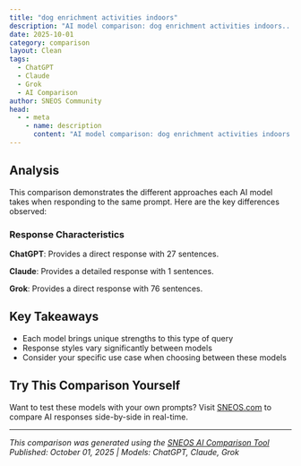 ```yaml
---
title: "dog enrichment activities indoors"
description: "AI model comparison: dog enrichment activities indoors..."
date: 2025-10-01
category: comparison
layout: Clean
tags:
  - ChatGPT
  - Claude
  - Grok
  - AI Comparison
author: SNEOS Community
head:
  - - meta
    - name: description
      content: "AI model comparison: dog enrichment activities indoors..."
---
```


<ChatComparison
  title="dog enrichment activities indoors"
  prompt="dog enrichment activities indoors"
  :responses='{
    "ChatGPT": "Here are some fun and engaging indoor enrichment activities for your dog:\n\n1. **Interactive Puzzle Toys**  \n   Use puzzle feeders or treat-dispensing toys that require your dog to figure out how to get the treats. These stimulate their mind and provide rewards.\n\n2. **Hide and Seek**  \n   Hide somewhere in your home and call your dog to find you. This encourages problem-solving and reinforces your bond.\n\n3. **Training Sessions**  \n   Teach new tricks or practice obedience commands. Short, frequent sessions stimulate your dog mentally and strengthen communication.\n\n4. **Scent Games**  \n   Hide treats around a room and encourage your dog to sniff them out. This taps into their natural scenting abilities.\n\n5. **DIY Obstacle Course**  \n   Set up a mini agility course using household items like chairs, cushions, and boxes. Teach your dog to jump over, crawl under, or weave through obstacles.\n\n6. **Interactive Play with Toys**  \n   Play tug-of-war or fetch in a hallway or open room using soft toys.\n\n7. **Frozen Treats or Kongs**  \n   Stuff a Kong with peanut butter, yogurt, or treats and freeze it. This keeps your dog busy and mentally engaged.\n\n8. **Rotate Toys**  \n   Keep a variety of toys and rotate them to maintain interest and novelty.\n\n9. **Massage and Grooming**  \n   Some dogs enjoy gentle massages or brushing, which can be mentally calming.\n\n10. **Watch Dog TV or Videos**  \n    Some dogs enjoy watching videos designed for dogs, featuring nature scenes or animals.\n\nRemember to supervise your dog during enrichment activities and tailor the difficulty level to their age and skill.",
    "Claude": "Here are some great indoor enrichment activities to keep your dog mentally and physically stimulated:\n\n## Mental Stimulation\n- **Puzzle toys and treat-dispensing toys** - Hide treats inside for problem-solving\n- **Snuffle mats** - Scatter treats for natural foraging behavior\n- **Hide and seek** - Hide treats or toys around the house\n- **Training sessions** - Teach new tricks or practice existing commands\n- **Interactive feeding** - Use puzzle feeders instead of regular bowls\n\n## Physical Activities\n- **Indoor fetch** - Use soft balls or toys in a long hallway\n- **Tug of war** - Great for building strength and bonding\n- **Stair climbing** - Supervised trips up/down stairs (if safe for your dog)\n- **Dance/movement games** - Encourage jumping, spinning, or weaving\n- **Obstacle course** - Create paths using pillows, chairs, or household items\n\n## Sensory Enrichment\n- **Frozen treats** - Stuff and freeze Kong toys or lick mats\n- **Scent work** - Hide treats and encourage sniffing/searching\n- **New textures** - Safe items like cardboard boxes or different fabrics\n- **Window watching** - Set up a comfortable spot to observe outside\n\n## Creative Ideas\n- **DIY puzzle games** - Muffin tins with tennis balls hiding treats\n- **Bubble play** - Dog-safe bubbles for chasing\n- **Rotate toys** - Keep things fresh by switching available toys weekly\n\nThe key is variety - mix mental and physical activities based on your dog\u0027s energy level, age, and preferences!",
    "Grok": "Keeping your dog mentally and physically stimulated indoors is essential for their well-being, especially on days when outdoor activities aren\u2019t possible due to weather, time constraints, or other factors. Here are some engaging indoor enrichment activities for dogs of all ages and energy levels:\n\n### 1. Puzzle Toys and Interactive Feeders\n   - **What it is:** Toys or bowls that require your dog to solve a problem to access food or treats.\n   - **How to do it:** Fill puzzle toys, Kongs, or slow feeders with kibble, peanut butter (xylitol-free), or small treats. Start with easier puzzles and gradually increase the difficulty.\n   - **Benefits:** Engages their problem-solving skills and slows down fast eaters.\n   - **DIY Option:** Hide treats in a muffin tin and cover each slot with a tennis ball for your dog to remove.\n\n### 2. Hide-and-Seek with Treats or Toys\n   - **What it is:** A scavenger hunt for treats or favorite toys inside your home.\n   - **How to do it:** Start by hiding treats or toys in easy spots while your dog watches, then encourage them to \u201Cfind it\u201D using a command. Gradually hide items in harder spots or different rooms.\n   - **Benefits:** Stimulates their sense of smell and encourages exploration.\n   - **Tip:** Use high-value treats for extra motivation, and always supervise to ensure safety.\n\n### 3. Training Sessions\n   - **What it is:** Teaching new tricks or reinforcing basic commands like sit, stay, or spin.\n   - **How to do it:** Spend 5-10 minutes teaching a new skill using positive reinforcement (treats, praise). Keep sessions short to avoid frustration.\n   - **Benefits:** Strengthens your bond, provides mental stimulation, and builds confidence.\n   - **Ideas:** Teach \u201Ctouch\u201D (tap a target with their nose), \u201Ccrawl,\u201D or even \u201Ctidy up\u201D by putting toys in a basket.\n\n### 4. Indoor Obstacle Course\n   - **What it is:** A mini agility course using household items.\n   - **How to do it:** Set up a course with chairs to weave through, blankets to crawl under, boxes to jump over, or a broomstick balanced on low objects as a hurdle. Guide your dog through with treats or a toy.\n   - **Benefits:** Combines physical exercise with mental focus.\n   - **Safety Note:** Ensure the setup is stable and safe for your dog\u2019s size and ability.\n\n### 5. Tug-of-War\n   - **What it is:** A game of pulling using a sturdy rope or toy.\n   - **How to do it:** Use a designated tug toy and teach rules like \u201Ctake it\u201D to start and \u201Cdrop it\u201D to stop. Let your dog win sometimes to keep them motivated.\n   - **Benefits:** Burns energy and provides a fun bonding activity.\n   - **Tip:** Avoid this game with dogs prone to resource guarding unless under professional guidance.\n\n### 6. Snuffle Mat or DIY Sniffing Game\n   - **What it is:** A mat or homemade setup where treats are hidden for your dog to sniff out.\n   - **How to do it:** If you have a snuffle mat, sprinkle kibble or treats throughout. No mat? Roll treats up in a towel or scatter them in a pile of blankets for your dog to dig through.\n   - **Benefits:** Engages their natural foraging instincts and tires them out mentally.\n   - **DIY Idea:** Cut strips of fleece and tie them to a rubber mat with holes for a homemade snuffle mat.\n\n### 7. Indoor Fetch or Chase\n   - **What it is:** A modified version of fetch or a chasing game in a hallway or open space.\n   - **How to do it:** Toss a soft toy or ball down a hallway or across a room. For small spaces, roll the toy instead of throwing it. Alternatively, play a gentle chase game if your dog enjoys it.\n   - **Benefits:** Provides physical exercise in a limited space.\n   - **Safety Note:** Clear the area of hazards and avoid slippery floors to prevent injury.\n\n### 8. \u201CFind the Person\u201D Game\n   - **What it is:** A hide-and-seek game where your dog searches for you or a family member.\n   - **How to do it:** Have someone hold your dog while you hide in another room or behind furniture. Call their name or make a noise to help them find you, then reward with praise or a treat.\n   - **Benefits:** Encourages problem-solving and strengthens recall skills.\n   - **Tip:** Start easy and build up to more challenging hiding spots.\n\n### 9. Chew Toys and Long-Lasting Treats\n   - **What it is:** Providing safe items for your dog to chew on.\n   - **How to do it:** Offer a durable chew toy, frozen Kong stuffed with goodies, or a long-lasting edible chew (like a bully stick, under supervision).\n   - **Benefits:** Relieves boredom, satisfies their chewing instinct, and can be calming.\n   - **Safety Note:** Always monitor to prevent choking or ingestion of broken pieces.\n\n### 10. Mental Games Like \u201CWhich Hand?\u201D\n   - **What it is:** A guessing game to test your dog\u2019s decision-making.\n   - **How to do it:** Hide a treat in one hand, close both fists, and present them to your dog. Let them paw or sniff to choose the correct hand, then reward them if they\u2019re right.\n   - **Benefits:** Sharpens focus and provides a fun, low-effort activity.\n   - **Variation:** Use cups or small containers to hide the treat under instead of your hands.\n\n### 11. Calming Activities\n   - **What it is:** Low-energy tasks to help your dog relax while still engaging their mind.\n   - **How to do it:** Practice a \u201Cplace\u201D command where they settle on a mat, or give them a lick mat with smeared yogurt or wet food to work on slowly.\n   - **Benefits:** Helps reduce anxiety and prevents overstimulation.\n   - **Tip:** Play soft music or use a calming pheromone diffuser to enhance the relaxing vibe.\n\n### General Tips for Indoor Enrichment:\n- **Rotate Activities:** Switch up the games or toys daily to keep things fresh and prevent boredom.\n- **Know Your Dog\u2019s Limits:** Adjust the intensity and duration based on their age, breed, energy level, and physical ability.\n- **Supervise Always:** Ensure safety by watching for chewed-up toys or potential hazards during play.\n- **Timing Matters:** Use enrichment activities during times when your dog is usually restless (e.g., after meals or during bad weather).\n\nThese activities can keep your dog entertained and happy indoors while strengthening your bond. If you have a specific breed or behavior concern, let me know, and I can tailor suggestions further!"
  }'
  published-date="17:12"
/>

## Analysis

This comparison demonstrates the different approaches each AI model takes when responding to the same prompt. Here are the key differences observed:

### Response Characteristics

**ChatGPT**: Provides a direct response with 27 sentences. 

**Claude**: Provides a detailed response with 1 sentences. 

**Grok**: Provides a direct response with 76 sentences. 

## Key Takeaways

- Each model brings unique strengths to this type of query
- Response styles vary significantly between models
- Consider your specific use case when choosing between these models

## Try This Comparison Yourself

Want to test these models with your own prompts? Visit [SNEOS.com](https://sneos.com) to compare AI responses side-by-side in real-time.

---

*This comparison was generated using the [SNEOS AI Comparison Tool](https://sneos.com)*
*Published: October 01, 2025 | Models: ChatGPT, Claude, Grok*
